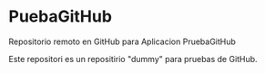 # PuebaGitHub
Repositorio remoto en GitHub para Aplicacion PruebaGitHub

Este repositori es un repositirio "dummy" para pruebas de GitHub.
